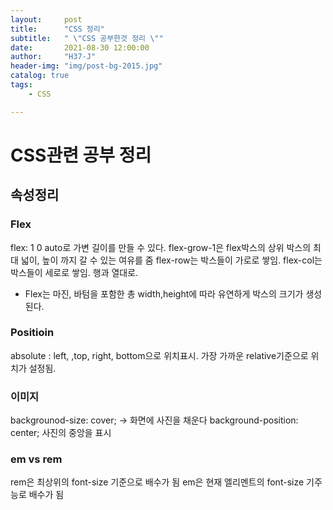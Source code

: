```yaml
---
layout:     post
title:      "CSS 정리"
subtitle:   " \"CSS 공부한것 정리 \""
date:       2021-08-30 12:00:00
author:     "H37-J"
header-img: "img/post-bg-2015.jpg"
catalog: true
tags:
    - CSS

---
```


# CSS관련 공부 정리

## 속성정리


### Flex
flex: 1 0 auto로 가변 길이를 만들 수 있다. flex-grow-1은 flex박스의 상위 박스의 최대 넓이, 높이 까지 갈 수 있는 여유를 줌
flex-row는 박스들이 가로로 쌓임. flex-col는 박스들이 세로로 쌓임. 행과 열대로.

* Flex는 마진, 바텀을 포함한 총 width,height에 따라 유연하게 박스의 크기가 생성된다.

### Positioin
absolute : left, ,top, right, bottom으로 위치표시. 가장 가까운 relative기준으로 위치가 설정됨.




### 이미지
backgrounod-size: cover; -> 화면에 사진을 채운다
background-position: center; 사진의 중앙을 표시


### em vs rem
rem은 최상위의 font-size 기준으로 배수가 됨
em은 현재 엘리멘트의 font-size 기주능로 배수가 됨


